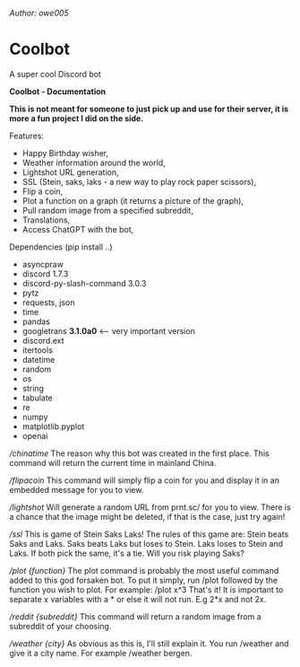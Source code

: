 *Author: owe005*

# Coolbot
A super cool Discord bot

**Coolbot -  Documentation**

**This is not meant for someone to just pick up and use for their server, it is more a fun project I did on the side.**

Features:
- Happy Birthday wisher,
- Weather information around the world,
- Lightshot URL generation,
- SSL (Stein, saks, laks - a new way to play rock paper scissors),
- Flip a coin,
- Plot a function on a graph (it returns a picture of the graph),
- Pull random image from a specified subreddit,
- Translations,
- Access ChatGPT with the bot,

Dependencies (pip install ..)
- asyncpraw
- discord 1.7.3
- discord-py-slash-command 3.0.3
- pytz
- requests, json
- time
- pandas
- googletrans **3.1.0a0** <-- very important version
- discord.ext
- itertools
- datetime
- random
- os
- string
- tabulate
- re
- numpy
- matplotlib.pyplot
- openai

_/chinatime_
The reason why this bot was created in the first place. This command will return the current time in mainland China.

_/flipacoin_
This command will simply flip a coin for you and display it in an embedded message for you to view.

_/lightshot_
Will generate a random URL from prnt.sc/ for you to view. There is a chance that the image might be deleted, if that is the case, just try again!

_/ssl_
This is game of Stein Saks Laks! The rules of this game are: Stein beats Saks and Laks. Saks beats Laks but loses to Stein. Laks loses to Stein and Laks. If both pick the same, it's a tie. Will you risk playing Saks?

_/plot {function}_
The plot command is probably the most useful command added to this god forsaken bot. To put it simply, run /plot followed by the function you wish to plot. For example: /plot x^3 That's it! It is important to separate x variables with a * or else it will not run. E.g 2*x and not 2x.

_/reddit {subreddit}_ 
This command will return a random image from a subreddit of your choosing.

_/weather {city}_
As obvious as this is, I'll still explain it. You run /weather and give it a city name. For example /weather bergen.
